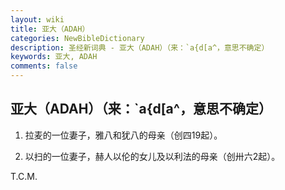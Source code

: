 ```yaml
---
layout: wiki
title: 亚大（ADAH）
categories: NewBibleDictionary
description: 圣经新词典 - 亚大（ADAH）（来：`a{d[a^，意思不确定）
keywords: 亚大, ADAH
comments: false
---
```


## 亚大（ADAH）（来：`a{d[a^，意思不确定）

1. 拉麦的一位妻子，雅八和犹八的母亲（创四19起）。

2. 以扫的一位妻子，赫人以伦的女儿及以利法的母亲（创卅六2起）。

T.C.M.








